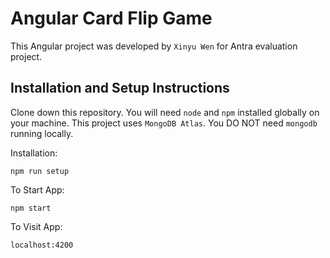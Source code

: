 # Angular Card Flip Game

This Angular project was developed by `Xinyu Wen` for Antra evaluation project. 

## Installation and Setup Instructions

Clone down this repository. You will need `node` and `npm` installed globally on your machine. This project uses `MongoDB Atlas`. You DO NOT need `mongodb` running locally.

Installation:

`npm run setup`

To Start App:

`npm start`

To Visit App:

`localhost:4200`


